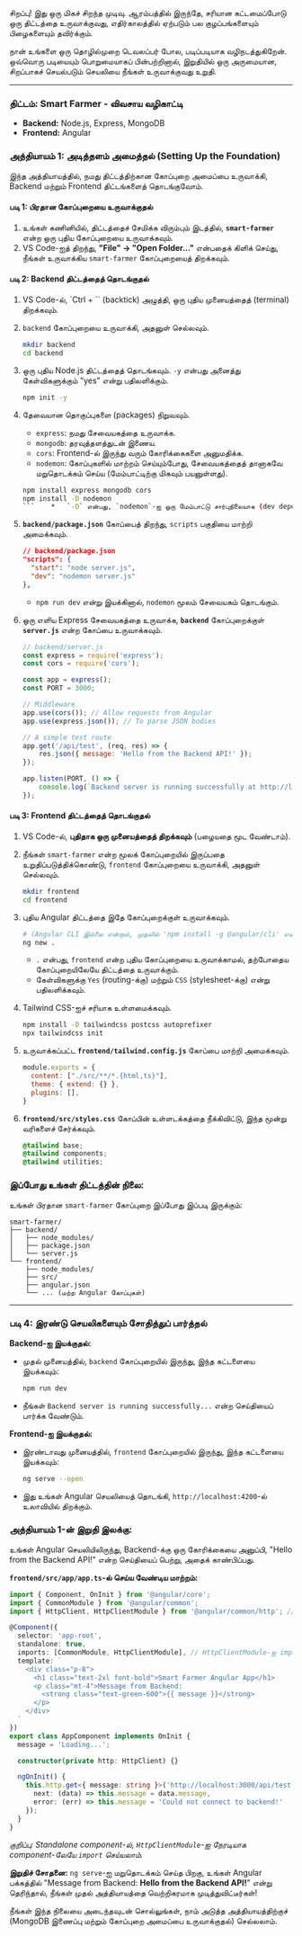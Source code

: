 சிறப்பு! இது ஒரு மிகச் சிறந்த முடிவு. ஆரம்பத்தில் இருந்தே, சரியான கட்டமைப்போடு ஒரு திட்டத்தை உருவாக்குவது, எதிர்காலத்தில் ஏற்படும் பல குழப்பங்களையும் பிழைகளையும் தவிர்க்கும்.

நான் உங்களை ஒரு தொழில்முறை டெவலப்பர் போல, படிப்படியாக வழிநடத்துகிறேன். ஒவ்வொரு படியையும் பொறுமையாகப் பின்பற்றினால், இறுதியில் ஒரு அருமையான, சிறப்பாகச் செயல்படும் செயலியை நீங்கள் உருவாக்குவது உறுதி.

---

### **திட்டம்: Smart Farmer - விவசாய வழிகாட்டி**
*   **Backend:** Node.js, Express, MongoDB
*   **Frontend:** Angular

### **அத்தியாயம் 1: அடித்தளம் அமைத்தல் (Setting Up the Foundation)**

இந்த அத்தியாயத்தில், நமது திட்டத்திற்கான கோப்புறை அமைப்பை உருவாக்கி, Backend மற்றும் Frontend திட்டங்களைத் தொடங்குவோம்.

#### படி 1: பிரதான கோப்புறையை உருவாக்குதல்

1.  உங்கள் கணினியில், திட்டத்தைச் சேமிக்க விரும்பும் இடத்தில், **`smart-farmer`** என்ற ஒரு புதிய கோப்புறையை உருவாக்கவும்.
2.  VS Code-ஐத் திறந்து, **"File" -> "Open Folder..."** என்பதைக் கிளிக் செய்து, நீங்கள் உருவாக்கிய `smart-farmer` கோப்புறையைத் திறக்கவும்.

#### படி 2: Backend திட்டத்தைத் தொடங்குதல்

1.  VS Code-ல், `Ctrl + `` (backtick) அழுத்தி, ஒரு புதிய முனையத்தைத் (terminal) திறக்கவும்.
2.  `backend` கோப்புறையை உருவாக்கி, அதனுள் செல்லவும்.
    ```bash
    mkdir backend
    cd backend
    ```
3.  ஒரு புதிய Node.js திட்டத்தைத் தொடங்கவும். `-y` என்பது அனைத்து கேள்விகளுக்கும் "yes" என்று பதிலளிக்கும்.
    ```bash
    npm init -y
    ```
4.  தேவையான தொகுப்புகளை (packages) நிறுவவும்.
    *   `express`: நமது சேவையகத்தை உருவாக்க.
    *   `mongodb`: தரவுத்தளத்துடன் இணைய.
    *   `cors`: Frontend-ல் இருந்து வரும் கோரிக்கைகளை அனுமதிக்க.
    *   `nodemon`: கோப்புகளில் மாற்றம் செய்யும்போது, சேவையகத்தைத் தானாகவே மறுதொடக்கம் செய்ய (மேம்பாட்டிற்கு மிகவும் பயனுள்ளது).
    ```bash
    npm install express mongodb cors
    npm install -D nodemon 
    ```    *   `-D` என்பது, `nodemon`-ஐ ஒரு மேம்பாட்டு சார்புநிலையாக (dev dependency) நிறுவும்.

5.  **`backend/package.json`** கோப்பைத் திறந்து, `scripts` பகுதியை மாற்றி அமைக்கவும்.
    ```json
    // backend/package.json
    "scripts": {
      "start": "node server.js",
      "dev": "nodemon server.js" 
    },
    ```
    *   `npm run dev` என்று இயக்கினால், `nodemon` மூலம் சேவையகம் தொடங்கும்.

6.  ஒரு எளிய Express சேவையகத்தை உருவாக்க, **`backend`** கோப்புறைக்குள் **`server.js`** என்ற கோப்பை உருவாக்கவும்.
    ```javascript
    // backend/server.js
    const express = require('express');
    const cors = require('cors');

    const app = express();
    const PORT = 3000;

    // Middleware
    app.use(cors()); // Allow requests from Angular
    app.use(express.json()); // To parse JSON bodies

    // A simple test route
    app.get('/api/test', (req, res) => {
        res.json({ message: 'Hello from the Backend API!' });
    });

    app.listen(PORT, () => {
        console.log(`Backend server is running successfully at http://localhost:${PORT}`);
    });
    ```

#### படி 3: Frontend திட்டத்தைத் தொடங்குதல்

1.  VS Code-ல், **புதிதாக ஒரு முனையத்தைத் திறக்கவும்** (பழையதை மூட வேண்டாம்).
2.  நீங்கள் `smart-farmer` என்ற மூலக் கோப்புறையில் இருப்பதை உறுதிப்படுத்திக்கொண்டு, `frontend` கோப்புறையை உருவாக்கி, அதனுள் செல்லவும்.
    ```bash
    mkdir frontend
    cd frontend
    ```
3.  புதிய Angular திட்டத்தை இதே கோப்புறைக்குள் உருவாக்கவும்.
    ```bash
    # (Angular CLI இல்லை என்றால், முதலில் 'npm install -g @angular/cli' என இயக்கவும்)
    ng new . 
    ```
    *   `.` என்பது, `frontend` என்ற புதிய கோப்புறையை உருவாக்காமல், தற்போதைய கோப்புறையிலேயே திட்டத்தை உருவாக்கும்.
    *   கேள்விகளுக்கு `Yes` (routing-க்கு) மற்றும் `CSS` (stylesheet-க்கு) என்று பதிலளிக்கவும்.

4.  Tailwind CSS-ஐச் சரியாக உள்ளமைக்கவும்.
    ```bash
    npm install -D tailwindcss postcss autoprefixer
    npx tailwindcss init
    ```
5.  உருவாக்கப்பட்ட **`frontend/tailwind.config.js`** கோப்பை மாற்றி அமைக்கவும்.
    ```javascript
    module.exports = {
      content: ["./src/**/*.{html,ts}"],
      theme: { extend: {} },
      plugins: [],
    }
    ```
6.  **`frontend/src/styles.css`** கோப்பின் உள்ளடக்கத்தை நீக்கிவிட்டு, இந்த மூன்று வரிகளைச் சேர்க்கவும்.
    ```css
    @tailwind base;
    @tailwind components;
    @tailwind utilities;
    ```

### **இப்போது உங்கள் திட்டத்தின் நிலை:**

உங்கள் பிரதான `smart-farmer` கோப்புறை இப்போது இப்படி இருக்கும்:
```
smart-farmer/
├── backend/
│   ├── node_modules/
│   ├── package.json
│   └── server.js
└── frontend/
    ├── node_modules/
    ├── src/
    ├── angular.json
    └── ... (மற்ற Angular கோப்புகள்)
```

---

### படி 4: இரண்டு செயலிகளையும் சோதித்துப் பார்த்தல்

**Backend-ஐ இயக்குதல்:**
*   முதல் முனையத்தில், `backend` கோப்புறையில் இருந்து, இந்த கட்டளையை இயக்கவும்:
    ```bash
    npm run dev
    ```
*   நீங்கள் `Backend server is running successfully...` என்ற செய்தியைப் பார்க்க வேண்டும்.

**Frontend-ஐ இயக்குதல்:**
*   இரண்டாவது முனையத்தில், `frontend` கோப்புறையில் இருந்து, இந்த கட்டளையை இயக்கவும்:
    ```bash
    ng serve --open
    ```
*   இது உங்கள் Angular செயலியைத் தொடங்கி, `http://localhost:4200`-ல் உலாவியில் திறக்கும்.

### **அத்தியாயம் 1-ன் இறுதி இலக்கு:**

உங்கள் Angular செயலியிலிருந்து, Backend-க்கு ஒரு கோரிக்கையை அனுப்பி, "Hello from the Backend API!" என்ற செய்தியைப் பெற்று, அதைக் காண்பிப்பது.

**`frontend/src/app/app.ts`-ல் செய்ய வேண்டிய மாற்றம்:**
```typescript
import { Component, OnInit } from '@angular/core';
import { CommonModule } from '@angular/common';
import { HttpClient, HttpClientModule } from '@angular/common/http'; // HttpClientModule-ஐ இங்கே இறக்குமதி செய்யவும்

@Component({
  selector: 'app-root',
  standalone: true,
  imports: [CommonModule, HttpClientModule], // HttpClientModule-ஐ imports-ல் சேர்க்கவும்
  template: `
    <div class="p-8">
      <h1 class="text-2xl font-bold">Smart Farmer Angular App</h1>
      <p class="mt-4">Message from Backend: 
        <strong class="text-green-600">{{ message }}</strong>
      </p>
    </div>
  `
})
export class AppComponent implements OnInit {
  message = 'Loading...';

  constructor(private http: HttpClient) {}

  ngOnInit() {
    this.http.get<{ message: string }>('http://localhost:3000/api/test').subscribe({
      next: (data) => this.message = data.message,
      error: (err) => this.message = 'Could not connect to backend!'
    });
  }
}
```
*குறிப்பு: Standalone component-ல், `HttpClientModule`-ஐ நேரடியாக component-லேயே `import` செய்யலாம்.*

**இறுதிச் சோதனை:**
`ng serve`-ஐ மறுதொடக்கம் செய்த பிறகு, உங்கள் Angular பக்கத்தில் "Message from Backend: **Hello from the Backend API!**" என்று தெரிந்தால், நீங்கள் முதல் அத்தியாயத்தை வெற்றிகரமாக முடித்துவிட்டீர்கள்!

நீங்கள் இந்த நிலையை அடைந்தவுடன் சொல்லுங்கள், நாம் அடுத்த அத்தியாயத்திற்குச் (MongoDB இணைப்பு மற்றும் கோப்புறை அமைப்பை உருவாக்குதல்) செல்லலாம்.
